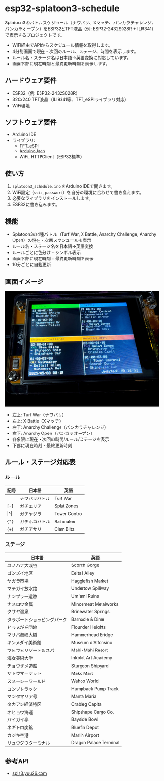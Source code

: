 # esp32-splatoon3-schedule

Splatoon3のバトルスケジュール（ナワバリ、Xマッチ、バンカラチャレンジ、バンカラオープン）をESP32とTFT液晶（例: ESP32-2432S028R + ILI9341）で表示するプロジェクトです。

- WiFi経由でAPIからスケジュール情報を取得します。
- 4分割画面で現在・次回のルール、ステージ、時間を表示します。
- ルール名・ステージ名は日本語→英語変換に対応しています。
- 画面下部に現在時刻と最終更新時刻を表示します。

## ハードウェア要件

- ESP32（例: ESP32-2432S028R）
- 320x240 TFT液晶（ILI9341等、TFT_eSPIライブラリ対応）
- WiFi環境

## ソフトウェア要件

- Arduino IDE
- ライブラリ:
  - [TFT_eSPI](https://github.com/Bodmer/TFT_eSPI)
  - [ArduinoJson](https://arduinojson.org/)
  - WiFi, HTTPClient（ESP32標準）

## 使い方

1. `splatoon3_schedule.ino` をArduino IDEで開きます。
2. WiFi設定（`ssid`, `password`）を自分の環境に合わせて書き換えます。
3. 必要なライブラリをインストールします。
4. ESP32に書き込みます。

## 機能

- Splatoon3の4種バトル（Turf War, X Battle, Anarchy Challenge, Anarchy Open）の現在・次回スケジュールを表示
- ルール名・ステージ名を日本語→英語変換
- ルールごとに色分け・シンボル表示
- 画面下部に現在時刻・最終更新時刻を表示
- 10分ごとに自動更新

## 画面イメージ

![capture](assets/capture.jpg)

- 左上: Turf War（ナワバリ）
- 右上: X Battle（Xマッチ）
- 左下: Anarchy Challenge（バンカラチャレンジ）
- 右下: Anarchy Open（バンカラオープン）
- 各象限に現在・次回の時間/ルール/ステージを表示
- 下部に現在時刻・最終更新時刻

## ルール・ステージ対応表

### ルール

| 記号   | 日本語             | 英語             |
|--------|--------------------|------------------|
|        | ナワバリバトル     | Turf War         |
| [-]    | ガチエリア         | Splat Zones      |
| \|^\|    | ガチヤグラ         | Tower Control    |
| {*}    | ガチホコバトル     | Rainmaker        |
| (+)    | ガチアサリ         | Clam Blitz       |

### ステージ

| 日本語                 | 英語                    |
|------------------------|-------------------------|
| ユノハナ大渓谷         | Scorch Gorge            |
| ゴンズイ地区           | Eeltail Alley           |
| ヤガラ市場             | Hagglefish Market       |
| マテガイ放水路         | Undertow Spillway       |
| ナンプラー遺跡         | Um'ami Ruins            |
| ナメロウ金属           | Mincemeat Metalworks    |
| クサヤ温泉             | Brinewater Springs      |
| タラポートショッピングパーク | Barnacle & Dime    |
| ヒラメが丘団地         | Flounder Heights        |
| マサバ海峡大橋         | Hammerhead Bridge       |
| キンメダイ美術館       | Museum d'Alfonsino      |
| マヒマヒリゾート＆スパ | Mahi-Mahi Resort        |
| 海女美術大学           | Inkblot Art Academy     |
| チョウザメ造船         | Sturgeon Shipyard       |
| ザトウマーケット       | Mako Mart               |
| スメーシーワールド     | Wahoo World             |
| コンブトラック         | Humpback Pump Track     |
| マンタマリア号         | Manta Maria             |
| タカアシ経済特区       | Crableg Capital         |
| オヒョウ海運           | Shipshape Cargo Co.     |
| バイガイ亭             | Bayside Bowl            |
| ネギトロ炭鉱           | Bluefin Depot           |
| カジキ空港             | Marlin Airport          |
| リュウグウターミナル   | Dragon Palace Terminal  |

## 参考API
- [spla3.yuu26.com](https://spla3.yuu26.com/)
